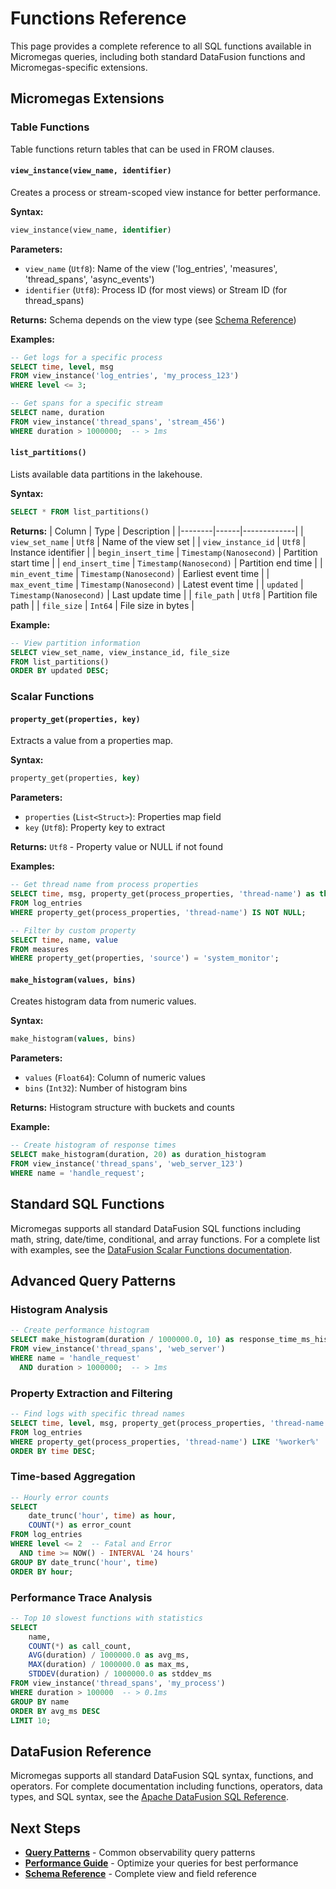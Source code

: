 # Functions Reference

This page provides a complete reference to all SQL functions available in Micromegas queries, including both standard DataFusion functions and Micromegas-specific extensions.

## Micromegas Extensions

### Table Functions

Table functions return tables that can be used in FROM clauses.

#### `view_instance(view_name, identifier)`

Creates a process or stream-scoped view instance for better performance.

**Syntax:**
```sql
view_instance(view_name, identifier)
```

**Parameters:**
- `view_name` (`Utf8`): Name of the view ('log_entries', 'measures', 'thread_spans', 'async_events')
- `identifier` (`Utf8`): Process ID (for most views) or Stream ID (for thread_spans)

**Returns:** Schema depends on the view type (see [Schema Reference](schema-reference.md))

**Examples:**
```sql
-- Get logs for a specific process
SELECT time, level, msg
FROM view_instance('log_entries', 'my_process_123')
WHERE level <= 3;

-- Get spans for a specific stream
SELECT name, duration
FROM view_instance('thread_spans', 'stream_456')
WHERE duration > 1000000;  -- > 1ms
```

#### `list_partitions()`

Lists available data partitions in the lakehouse.

**Syntax:**
```sql
SELECT * FROM list_partitions()
```

**Returns:**
| Column | Type | Description |
|--------|------|-------------|
| `view_set_name` | `Utf8` | Name of the view set |
| `view_instance_id` | `Utf8` | Instance identifier |
| `begin_insert_time` | `Timestamp(Nanosecond)` | Partition start time |
| `end_insert_time` | `Timestamp(Nanosecond)` | Partition end time |
| `min_event_time` | `Timestamp(Nanosecond)` | Earliest event time |
| `max_event_time` | `Timestamp(Nanosecond)` | Latest event time |
| `updated` | `Timestamp(Nanosecond)` | Last update time |
| `file_path` | `Utf8` | Partition file path |
| `file_size` | `Int64` | File size in bytes |

**Example:**
```sql
-- View partition information
SELECT view_set_name, view_instance_id, file_size
FROM list_partitions()
ORDER BY updated DESC;
```

### Scalar Functions

#### `property_get(properties, key)`

Extracts a value from a properties map.

**Syntax:**
```sql
property_get(properties, key)
```

**Parameters:**
- `properties` (`List<Struct>`): Properties map field
- `key` (`Utf8`): Property key to extract

**Returns:** `Utf8` - Property value or NULL if not found

**Examples:**
```sql
-- Get thread name from process properties
SELECT time, msg, property_get(process_properties, 'thread-name') as thread
FROM log_entries
WHERE property_get(process_properties, 'thread-name') IS NOT NULL;

-- Filter by custom property
SELECT time, name, value
FROM measures
WHERE property_get(properties, 'source') = 'system_monitor';
```

#### `make_histogram(values, bins)`

Creates histogram data from numeric values.

**Syntax:**
```sql
make_histogram(values, bins)
```

**Parameters:**
- `values` (`Float64`): Column of numeric values
- `bins` (`Int32`): Number of histogram bins

**Returns:** Histogram structure with buckets and counts

**Example:**
```sql
-- Create histogram of response times
SELECT make_histogram(duration, 20) as duration_histogram
FROM view_instance('thread_spans', 'web_server_123')
WHERE name = 'handle_request';
```

## Standard SQL Functions

Micromegas supports all standard DataFusion SQL functions including math, string, date/time, conditional, and array functions. For a complete list with examples, see the [DataFusion Scalar Functions documentation](https://datafusion.apache.org/user-guide/sql/scalar_functions.html).
## Advanced Query Patterns

### Histogram Analysis

```sql
-- Create performance histogram
SELECT make_histogram(duration / 1000000.0, 10) as response_time_ms_histogram
FROM view_instance('thread_spans', 'web_server')
WHERE name = 'handle_request'
  AND duration > 1000000;  -- > 1ms
```

### Property Extraction and Filtering

```sql
-- Find logs with specific thread names
SELECT time, level, msg, property_get(process_properties, 'thread-name') as thread
FROM log_entries
WHERE property_get(process_properties, 'thread-name') LIKE '%worker%'
ORDER BY time DESC;
```

### Time-based Aggregation

```sql
-- Hourly error counts
SELECT 
    date_trunc('hour', time) as hour,
    COUNT(*) as error_count
FROM log_entries
WHERE level <= 2  -- Fatal and Error
  AND time >= NOW() - INTERVAL '24 hours'
GROUP BY date_trunc('hour', time)
ORDER BY hour;
```

### Performance Trace Analysis

```sql
-- Top 10 slowest functions with statistics
SELECT 
    name,
    COUNT(*) as call_count,
    AVG(duration) / 1000000.0 as avg_ms,
    MAX(duration) / 1000000.0 as max_ms,
    STDDEV(duration) / 1000000.0 as stddev_ms
FROM view_instance('thread_spans', 'my_process')
WHERE duration > 100000  -- > 0.1ms
GROUP BY name
ORDER BY avg_ms DESC
LIMIT 10;
```

## DataFusion Reference

Micromegas supports all standard DataFusion SQL syntax, functions, and operators. For complete documentation including functions, operators, data types, and SQL syntax, see the [Apache DataFusion SQL Reference](https://datafusion.apache.org/user-guide/sql/).

## Next Steps

- **[Query Patterns](query-patterns.md)** - Common observability query patterns
- **[Performance Guide](performance.md)** - Optimize your queries for best performance
- **[Schema Reference](schema-reference.md)** - Complete view and field reference
